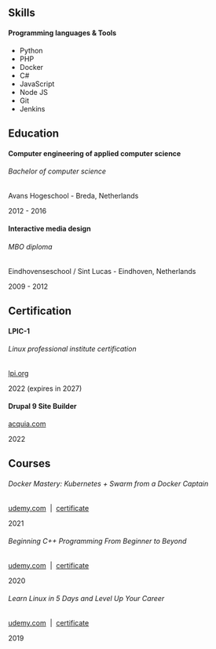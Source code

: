Skills
------

#### Programming languages & Tools

*   Python
*   PHP
*   Docker
*   C#
*   JavaScript
*   Node JS
*   Git
*   Jenkins


Education
---------

#### Computer engineering of applied computer science

###### Bachelor of computer science

Avans Hogeschool - Breda, Netherlands

2012 - 2016

#### Interactive media design

###### MBO diploma

Eindhovenseschool / Sint Lucas - Eindhoven, Netherlands

2009 - 2012


Certification
-------------

#### LPIC-1

###### Linux professional institute certification

[lpi.org](https://www.lpi.org/our-certifications/lpic-1-overview)

2022 (expires in 2027)

#### Drupal 9 Site Builder

[acquia.com](https://certification.acquia.com/user/18196)

2022

Courses
-------

###### Docker Mastery: Kubernetes + Swarm from a Docker Captain

[udemy.com](https://www.udemy.com/course/docker-mastery/)  |  [certificate]({`${process.env.PUBLIC_URL}/udemy-certs/UC-19ac22fe-70fa-47bd-804c-83f3aa4ac218.jpg`})

2021

###### Beginning C++ Programming From Beginner to Beyond

[udemy.com](https://www.udemy.com/course/beginning-c-plus-plus-programming/)  |  [certificate]({`${process.env.PUBLIC_URL}/udemy-certs/UC-9f15ebd2-2a9a-489f-b8ca-7e8b175bc12f.pdf`})

2020

###### Learn Linux in 5 Days and Level Up Your Career

[udemy.com](https://www.udemy.com/course/learn-linux-in-5-days/)  |  [certificate]({`${process.env.PUBLIC_URL}/udemy-certs/UC-0BB6GYJ1.pdf`})

2019